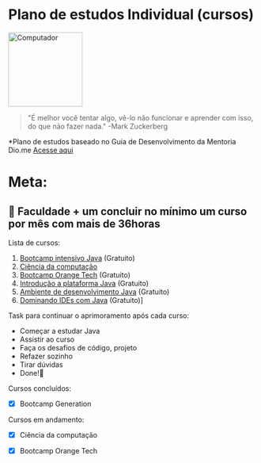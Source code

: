 # Plano de estudos Individual (cursos)

<img src=https://user-images.githubusercontent.com/105953108/213002528-3e04b21b-0f65-42be-b2f0-601b0e2f5651.png width="150" height="150" alt="Computador"/>


> "É melhor você tentar algo, vê-lo não funcionar e aprender com isso, do que não fazer nada." -Mark Zuckerberg 

*Plano de estudos baseado no Guia de Desenvolvimento da Mentoria Dio.me [Acesse aqui](https://github.com/julianazanelatto/Mentoria_Plano_Estudos_Gitub)

# Meta:
## 🧗 Faculdade + um concluir no mínimo um curso por mês  com mais de 36horas

Lista de cursos:

1. [Bootcamp intensivo Java](https://brazil.generation.org/#picker) (Gratuito)
2. [Ciência da computação](https://loja.anhembionline.com.br/ciencia-da-computacao-bacharelado)
3. [Bootcamp Orange Tech](https://web.dio.me/track/orange-tech-backend) (Gratuito)
4. [Introdução a plataforma Java](https://web.dio.me/course/introducao-ao-ecossistema-e-documentacao-java/learning/54e1ad91-8842-4065-bc89-37329f54f0cd) (Gratuito)
5. [Ambiente de desenvolvimento Java](https://web.dio.me/course/configurando-ambiente-de-desenvolvimento-java-no-linux/learning/0668bbda-e32e-44bc-9100-d9dd781bdf8f) (Gratuito)
6. [Dominando IDEs com Java](https://web.dio.me/course/dominando-ides-java/learning/b0f1ae39-6af7-4a2c-8fc2-c73ae8463c84) (Gratuito)]

Task para continuar o aprimoramento após cada curso:

- Começar a estudar Java
- Assistir ao curso
- Faça os desafios de código, projeto
- Refazer sozinho
- Tirar dúvidas
- Done!🎉

Cursos concluídos:

- [x] Bootcamp Generation

Cursos em andamento:

- [x] Ciência da computação
- [x] Bootcamp Orange Tech


